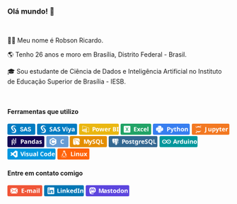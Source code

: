 

### Olá mundo! 👋
<br> 
  
🙋‍♂️ Meu nome é Robson Ricardo.
 
🌎 Tenho 26 anos e moro em Brasília, Distrito Federal - Brasil.
 
🎓 Sou estudante de Ciência de Dados e Inteligência Artificial no Instituto de Educação Superior de Brasília - IESB.
  
<br>
 
#### Ferramentas que utilizo

<a href="#"><img src="https://github.com/jobsrobson/jobsrobson/blob/main/img/png/1SAS.png" alt="SAS" style="height:25px;"></a>
<a href="#"><img src="https://raw.githubusercontent.com/jobsrobson/jobsrobson/main/img/SASViya.svg" alt="SAS Viya" style="height:25px"></a>
<a href="#"><img src="https://raw.githubusercontent.com/jobsrobson/jobsrobson/main/img/PowerBI.svg" alt="Power BI" style="height:25px"></a>
<a href="#"><img src="https://raw.githubusercontent.com/jobsrobson/jobsrobson/main/img/Excel.svg" alt="Excel" style="height:25px"></a>
<a href="#"><img src="https://raw.githubusercontent.com/jobsrobson/jobsrobson/main/img/Python.svg" alt="Python" style="height:25px"></a>
<a href="#"><img src="https://raw.githubusercontent.com/jobsrobson/jobsrobson/main/img/Jupyter.svg" alt="C" style="height:25px"></a>
<a href="#"><img src="https://raw.githubusercontent.com/jobsrobson/jobsrobson/main/img/Pandas.svg" alt="Pandas" style="height:25px"></a>
<a href="#"><img src="https://raw.githubusercontent.com/jobsrobson/jobsrobson/main/img/C.svg" alt="C" style="height:25px"></a>
<a href="#"><img src="https://raw.githubusercontent.com/jobsrobson/jobsrobson/main/img/MySQL.svg" alt="MySQL" style="height:25px"></a>
<a href="#"><img src="https://raw.githubusercontent.com/jobsrobson/jobsrobson/main/img/PostgreSQL.svg" alt="PostgreSQL" style="height:25px"></a>
<a href="#"><img src="https://raw.githubusercontent.com/jobsrobson/jobsrobson/main/img/Arduino.svg" alt="Arduino" style="height:25px"></a>
<a href="#"><img src="https://raw.githubusercontent.com/jobsrobson/jobsrobson/main/img/VisualCode.svg" alt="Visual Code" style="height:25px"></a>
<a href="#"><img src="https://raw.githubusercontent.com/jobsrobson/jobsrobson/main/img/Linux.svg" alt="Linux" style="height:25px"></a>

#### Entre em contato comigo 
<a href="mailto:robsonricardo@pm.me"><img src="https://raw.githubusercontent.com/jobsrobson/jobsrobson/main/img/Email.svg" alt="E-mail" style="height:25px"></a>
<a href="https://www.linkedin.com/in/robsonricardo/"><img src="https://raw.githubusercontent.com/jobsrobson/jobsrobson/main/img/LinkedIn.svg" alt="LinkedIn" style="height:25px"></a>
<a href="https://mastodon.social/@jobsrobson"><img src="https://raw.githubusercontent.com/jobsrobson/jobsrobson/main/img/Mastodon.svg" alt="Mastodon" style="height:25px"></a>
